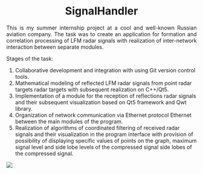 <h1 align="center">SignalHandler</h1>

<p align="justify">This is my summer internship project at a cool and well-known Russian aviation company. The task was to create an application for formation and correlation processing of LFM radar signals with realization of inter-network interaction between separate modules.</p>

<p align="justify">Stages of the task:</p>
<ol>
  <li>Collaborative development and integration with using Git version control tools.</li>
  <li>Mathematical modeling of reflected LFM radar signals from point radar targets radar targets with subsequent realization on C++/Qt5.</li>
  <li>Implementation of a module for the reception of reflections radar signals and their subsequent visualization based on Qt5 framework and Qwt library.</li>
  <li>Organization of network communication via Ethernet protocol Ethernet between the main modules of the program.</li>
  <li>Realization of algorithms of coordinated filtering of received radar signals and their visualization in the program interface with provision of possibility of displaying specific values of points on the graph, maximum signal level and side lobe levels of the compressed signal side lobes of the compressed signal.</li>
</ol>

<img src="https://user-images.githubusercontent.com/59083480/234589697-dcb37ff3-a599-43df-825a-7ff6bd257ba2.mp4">
